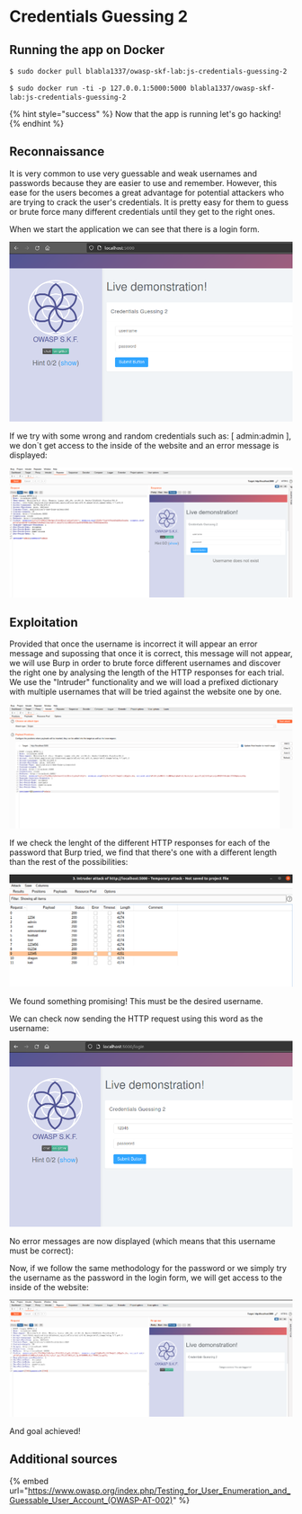 # Credentials Guessing 2

## Running the app on Docker

```
$ sudo docker pull blabla1337/owasp-skf-lab:js-credentials-guessing-2
```

```
$ sudo docker run -ti -p 127.0.0.1:5000:5000 blabla1337/owasp-skf-lab:js-credentials-guessing-2
```

{% hint style="success" %}
Now that the app is running let's go hacking!
{% endhint %}

## Reconnaissance

It is very common to use very guessable and weak usernames and passwords because they are easier to use and remember.
However, this ease for the users becomes a great advantage for potential attackers who are trying to crack the user's credentials.
It is pretty easy for them to guess or brute force many different credentials until they get to the right ones.

When we start the application we can see that there is a login form.

![](../../.gitbook/assets/nodejs/Credentials-Guessing-2/1.png)

If we try with some wrong and random credentials such as: [ admin:admin ], we don`t get access to the inside of the website and an error message is displayed:

![](../../.gitbook/assets/nodejs/Credentials-Guessing-2/2.png)

## Exploitation

Provided that once the username is incorrect it will appear an error message and supossing that once it is correct, this message will not appear,
we will use Burp in order to brute force different usernames and discover the right one by analysing the length of the HTTP responses for each trial.
We use the "Intruder" functionality and we will load a prefixed dictionary with multiple usernames that will be tried against the website one by one.

![](../../.gitbook/assets/nodejs/Credentials-Guessing-2/3.png)

If we check the lenght of the different HTTP responses for each of the password that Burp tried, we find that there's one with a different length than
the rest of the possibilities:

![](../../.gitbook/assets/nodejs/Credentials-Guessing-2/4.png)

We found something promising! This must be the desired username.

We can check now sending the HTTP request using this word as the username:

![](../../.gitbook/assets/nodejs/Credentials-Guessing-2/5.png)

No error messages are now displayed (which means that this username must be correct):

Now, if we follow the same methodology for the password or we simply try the username as the password in the login form, we will get access to the inside
of the website:

![](../../.gitbook/assets/nodejs/Credentials-Guessing-2/6.png)

And goal achieved!

## Additional sources

{% embed url="https://www.owasp.org/index.php/Testing_for_User_Enumeration_and_Guessable_User_Account_(OWASP-AT-002)" %}
